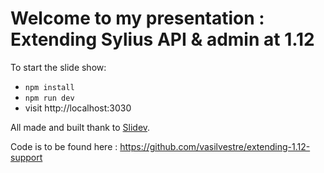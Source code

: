 # Welcome to my presentation : Extending Sylius API & admin at 1.12

To start the slide show:

- `npm install`
- `npm run dev`
- visit http://localhost:3030

All made and built thank to [Slidev](https://sli.dev/).

Code is to be found here : https://github.com/vasilvestre/extending-1.12-support
